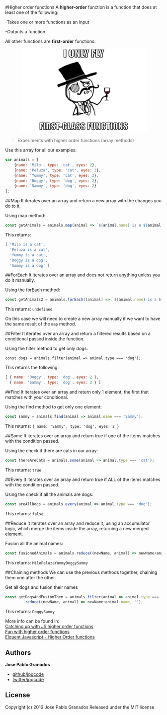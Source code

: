 #Higher order functions
A **higher-order** function is a function that does at least one of the following:

-Takes one or more functions as an input <br />

-Outputs a function

All other functions are **first-order** functions.


<p align="center">
    <img height="271" width="405" src="https://raw.githubusercontent.com/jpgcode/higher-order-functions/master/firstclass.png">
</p>

> Experiments with higher order functions (array methods)


Use this array for all our examples:
```js
var animals = [
	{name: 'Milo', type: 'cat', eyes: 2},
	{name: 'Peluza', type: 'cat', eyes: 2},
	{name: 'Yummy', type: 'cat', eyes: 2},
	{name: 'Doggy', type: 'dog', eyes: 2},
	{name: 'Sammy', type: 'dog', eyes: 2}
];
```
##Map
It iterates over an array and return a new array with the changes you do to it.

Using map method:
```js
const getAnimals = animals.map(animal => `${animal.name} is a ${animal.type}`);
```

This returns:
```js
[ 'Milo is a cat',
  'Peluza is a cat',
  'Yummy is a cat',
  'Doggy is a dog',
  'Sammy is a dog' ]
```

##ForEach
It iterates over an array and does not return anything unless you do it manually.

Using the forEach method:
```js
const getAnimals2 = animals.forEach((animal) => `${animal.name} is a ${animal.type}`);
```

This returns: `undefined`

On this case we will need to create a new array manually if we want to have the same result of the `map` method.

##Filter
It iterates over an array and return a filtered results based on a conditional passed inside the function.

Using the filter method to get only dogs:
```
const dogs = animals.filter(animal => animal.type === 'dog');
```

This returns the following:
```js
[ { name: 'Doggy', type: 'dog', eyes: 2 },
  { name: 'Sammy', type: 'dog', eyes: 2 } ]
```

##Find
It iterates over an array and return only 1 element, the first that matches with your conditional.

Using the find method to get only one element:
```js
const sammy = animals.find(animal => animal.name === 'Sammy');
```

This returns: `{ name: 'Sammy', type: 'dog', eyes: 2 }`

##Some
It iterates over an array and return true if one of the items matches with the condition passed.

Using the check if there are cats in our array:
```js
const thereAreCats = animals.some(animal => animal.type === 'cat');
```

This returns: `true`

##Every
It iterates over an array and return true if ALL of the items matches with the condition passed.

Using the check if all the animals are dogs:
```js
const areAllDogs = animals.every(animal => animal.type === 'dog');
```

This returns: `false`

##Reduce
It iterates over an array and reduce it, using an accumulator logic, which merge the items inside the array, returning a new merged element.

Fusion all the animal names:
```js
const fusionedAnimals = animals.reduce((newName, animal) => newName+animal.name, '');
```

This returns: `MiloPeluzaYummyDoggySammy`

##Chaining methods
We can use the previous methods together, chaining them one after the other.

Get all dogs and fusion their names
```js
const getDogsAndFusionThem = animals.filter(animal => animal.type === 'dog')
		.reduce((newName, animal) => newName+animal.name, '');
```

This returns: `DoggySammy`

More info can be found in:  <br />
[Catching up with JS higher order functions](https://www.airpair.com/javascript/posts/catching-up-with-javascript-higher-order-functions)<br />
[Fun with higher order functions](https://derickbailey.com/2015/10/21/fun-with-higher-order-functions-in-javascript/)<br />
[Elquent Javascript - Higher Order functions](http://eloquentjavascript.net/05_higher_order.html)

## Authors

**Jose Pablo Granados**
 
+ [github/jpgcode](https://github.com/jpgcode)
+ [twitter/jpgcode](http://twitter.com/jpgcode) 

## License

Copyright (c) 2016 Jose Pablo Granados
Released under the MIT license
